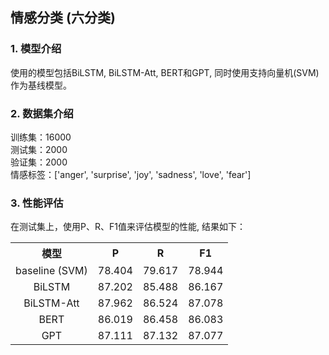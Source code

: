 ## 情感分类 (六分类)
### 1. 模型介绍
使用的模型包括BiLSTM, BiLSTM-Att, BERT和GPT, 同时使用支持向量机(SVM)作为基线模型。

### 2. 数据集介绍
训练集：16000  
测试集：2000  
验证集：2000  
情感标签：['anger', 'surprise', 'joy', 'sadness', 'love', 'fear']  

### 3. 性能评估
在测试集上，使用P、R、F1值来评估模型的性能, 结果如下：  

<table>
    <tr>
        <th align='center'>模型</th> 
        <th align='center'>P</th> 
        <th align='center'>R</th> 
        <th align='center'>F1</th> 
    </tr>
  <tr>
        <td align='center'>baseline (SVM)</td>
        <td align='center'>78.404</td> 
        <td align='center'>79.617</td> 
        <td align='center'>78.944</td>    
    </tr>
    <tr>
        <td align='center'>BiLSTM</td>
        <td align='center'>87.202</td> 
        <td align='center'>85.488</td> 
        <td align='center'>86.167</td>    
    </tr>
     <tr>
          <td align='center'>BiLSTM-Att</td>
          <td align='center'>87.962</td> 
          <td align='center'>86.524</td>    
          <td align='center'>87.078</td>
      </tr>
    <tr>
          <td align='center'>BERT</td>
          <td align='center'>86.019</td> 
          <td align='center'>86.458</td>    
          <td align='center'>86.083</td>
      </tr>
        <tr>
          <td align='center'>GPT</td>
          <td align='center'>87.111</td> 
          <td align='center'>87.132</td>    
          <td align='center'>87.077</td>
      </tr>
</table>
